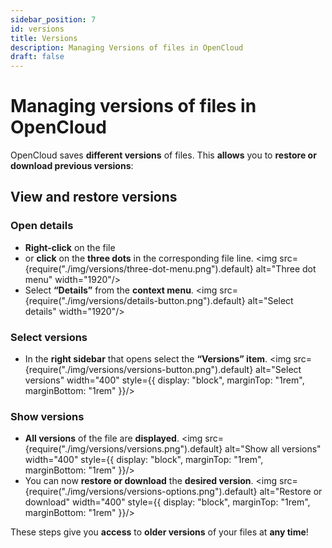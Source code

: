 ```yaml
---
sidebar_position: 7
id: versions
title: Versions
description: Managing Versions of files in OpenCloud
draft: false
---
```


# Managing versions of files in OpenCloud

OpenCloud saves **different versions** of files. This **allows** you to **restore or download previous versions**:

## View and restore versions

### Open details

- **Right-click** on the file
- or **click** on the **three dots** in the corresponding file line.
  <img src={require("./img/versions/three-dot-menu.png").default} alt="Three dot menu" width="1920"/>
- Select **“Details”** from the **context menu**.
  <img src={require("./img/versions/details-button.png").default} alt="Select details" width="1920"/>

### Select versions

- In the **right sidebar** that opens select the **“Versions” item**.
  <img src={require("./img/versions/versions-button.png").default} alt="Select versions" width="400" style={{ display: "block", marginTop: "1rem", marginBottom: "1rem" }}/>

### Show versions

- **All versions** of the file are **displayed**.
  <img src={require("./img/versions/versions.png").default} alt="Show all versions" width="400" style={{ display: "block", marginTop: "1rem", marginBottom: "1rem" }}/>
- You can now **restore or download** the **desired version**.
  <img src={require("./img/versions/versions-options.png").default} alt="Restore or download" width="400" style={{ display: "block", marginTop: "1rem", marginBottom: "1rem" }}/>

These steps give you **access** to **older versions** of your files at **any time**!

